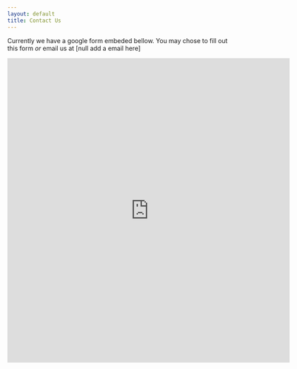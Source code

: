 ```yaml
---
layout: default
title: Contact Us
---
```


Currently we have a google form embeded bellow. You may chose to fill out this form *or* email us at [null add a email here]


<iframe src="https://docs.google.com/forms/d/e/1FAIpQLSdHp9O4dCfbIGL8tB6dCi1UvYsPc4570nS7vN35iDPXusqEPQ/viewform?embedded=true" width="640" height="689" frameborder="0" marginheight="0" marginwidth="0">Loading…</iframe>
